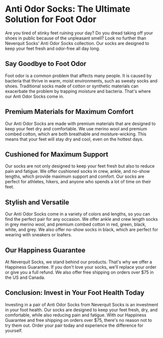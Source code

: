 # Anti Odor Socks: The Ultimate Solution for Foot Odor

Are you tired of stinky feet ruining your day? Do you dread taking off your shoes in public because of the unpleasant smell? Look no further than Neverquit Socks' Anti Odor Socks collection. Our socks are designed to keep your feet fresh and odor-free all day long.

## Say Goodbye to Foot Odor

Foot odor is a common problem that affects many people. It is caused by bacteria that thrive in warm, moist environments, such as sweaty socks and shoes. Traditional socks made of cotton or synthetic materials can exacerbate the problem by trapping moisture and bacteria. That's where our Anti Odor Socks come in.

## Premium Materials for Maximum Comfort

Our Anti Odor Socks are made with premium materials that are designed to keep your feet dry and comfortable. We use merino wool and premium combed cotton, which are both breathable and moisture-wicking. This means that your feet will stay dry and cool, even on the hottest days.

## Cushioned for Maximum Support

Our socks are not only designed to keep your feet fresh but also to reduce pain and fatigue. We offer cushioned socks in crew, ankle, and no-show lengths, which provide maximum support and comfort. Our socks are perfect for athletes, hikers, and anyone who spends a lot of time on their feet.

## Stylish and Versatile

Our Anti Odor Socks come in a variety of colors and lengths, so you can find the perfect pair for any occasion. We offer ankle and crew length socks in grey merino wool, and premium combed cotton in red, green, black, white, and grey. We also offer no-show socks in black, which are perfect for wearing with sneakers or loafers.

## Our Happiness Guarantee

At Neverquit Socks, we stand behind our products. That's why we offer a Happiness Guarantee. If you don't love your socks, we'll replace your order or give you a full refund. We also offer free shipping on orders over $75 in the US and Canada.

## Conclusion: Invest in Your Foot Health Today

Investing in a pair of Anti Odor Socks from Neverquit Socks is an investment in your foot health. Our socks are designed to keep your feet fresh, dry, and comfortable, while also reducing pain and fatigue. With our Happiness Guarantee and free shipping on orders over $75, there's no reason not to try them out. Order your pair today and experience the difference for yourself.